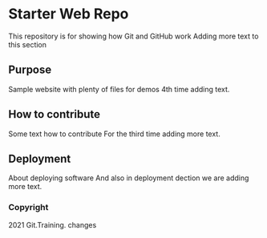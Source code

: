 # Starter Web Repo

This repository is for showing how Git and GitHub work
Adding more text to this section

## Purpose

Sample website with plenty of files for demos
4th time adding text.

## How to contribute

Some text how to contribute
For the third time adding more text.

## Deployment

About deploying software
And also in deployment dection we are adding more text.

### Copyright

2021 Git.Training. changes